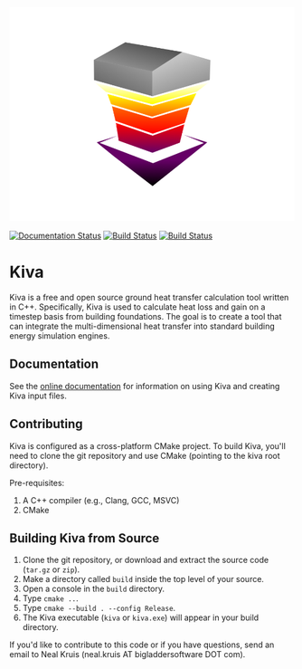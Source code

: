 ![](docs/images/kiva-logo.png)

[![Documentation Status](https://readthedocs.org/projects/kiva/badge/?version=latest)](http://kiva.readthedocs.org/en/latest/?badge=latest)
[![Build Status](https://travis-ci.org/big-ladder/kiva.svg?branch=develop)](https://travis-ci.org/big-ladder/kiva)
[![Build Status](https://ci.appveyor.com/api/projects/status/pv2c4no2mv4uds26/branch/develop?svg=true)](https://ci.appveyor.com/project/nealkruis/kiva/branch/develop)


Kiva
====

Kiva is a free and open source ground heat transfer calculation tool written in C++. Specifically, Kiva is used
to calculate heat loss and gain on a timestep basis from building foundations. The goal is
to create a tool that can integrate the multi-dimensional heat transfer into standard building energy simulation engines.

Documentation
-------------

See the [online documentation](http://kiva.readthedocs.org/en/latest/) for information on using Kiva and creating Kiva input files.

Contributing
------------

Kiva is configured as a cross-platform CMake project. To build Kiva, you'll need to clone the git repository and use CMake (pointing to the kiva root directory).

Pre-requisites:

1. A C++ compiler (e.g., Clang, GCC, MSVC)
2. CMake

Building Kiva from Source
-------------------------

1. Clone the git repository, or download and extract the source code (`tar.gz` or `zip`).
2. Make a directory called `build` inside the top level of your source.
3. Open a console in the `build` directory.
4. Type `cmake ..`.
5. Type `cmake --build . --config Release`.
6. The Kiva executable (`kiva` or `kiva.exe`) will appear in your build directory.

If you'd like to contribute to this code or if you have questions, send an email to Neal
Kruis (neal.kruis AT bigladdersoftware DOT com).
